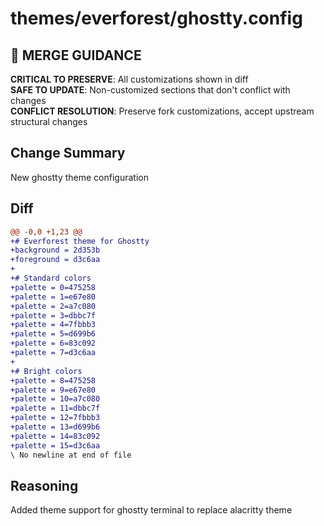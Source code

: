 # themes/everforest/ghostty.config

## 🚨 MERGE GUIDANCE
**CRITICAL TO PRESERVE**: All customizations shown in diff  
**SAFE TO UPDATE**: Non-customized sections that don't conflict with changes  
**CONFLICT RESOLUTION**: Preserve fork customizations, accept upstream structural changes

## Change Summary
New ghostty theme configuration

## Diff
```diff
@@ -0,0 +1,23 @@
+# Everforest theme for Ghostty
+background = 2d353b
+foreground = d3c6aa
+
+# Standard colors
+palette = 0=475258
+palette = 1=e67e80
+palette = 2=a7c080
+palette = 3=dbbc7f
+palette = 4=7fbbb3
+palette = 5=d699b6
+palette = 6=83c092
+palette = 7=d3c6aa
+
+# Bright colors
+palette = 8=475258
+palette = 9=e67e80
+palette = 10=a7c080
+palette = 11=dbbc7f
+palette = 12=7fbbb3
+palette = 13=d699b6
+palette = 14=83c092
+palette = 15=d3c6aa
\ No newline at end of file
```

## Reasoning
Added theme support for ghostty terminal to replace alacritty theme
